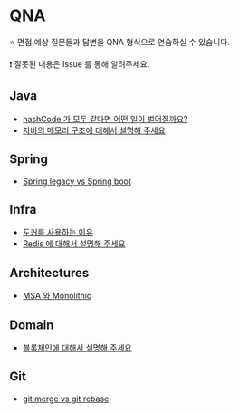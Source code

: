 # QNA

⭐ 면접 예상 질문들과 답변을 QNA 형식으로 연습하실 수 있습니다.

❗ 잘못된 내용은 Issue 를 통해 알려주세요.

## Java

- [hashCode 가 모두 같다면 어떤 일이 벌어질까요?](https://github.com/NKLCWDT/cs/blob/main/QNA/contents/Java_hashCode%20%EA%B0%92%EC%9D%B4%20%EB%AA%A8%EB%91%90%20%EA%B0%99%EB%8B%A4%EB%A9%B4%3F_%EC%A0%95%ED%98%B8.md)
- [자바의 메모리 구조에 대해서 설명해 주세요](https://github.com/NKLCWDT/cs/blob/main/QNA/contents/Java_%EB%A9%94%EB%AA%A8%EB%A6%AC%EA%B5%AC%EC%A1%B0_%EC%A0%95%ED%98%B8.md)

## Spring

- [Spring legacy vs Spring boot](https://github.com/NKLCWDT/cs/blob/main/QNA/contents/Spring_%EC%8A%A4%ED%94%84%EB%A7%81vs%EC%8A%A4%ED%94%84%EB%A7%81%EB%B6%80%ED%8A%B8_%EC%A0%95%ED%98%B8.md)

## Infra

- [도커를 사용하는 이유](https://github.com/NKLCWDT/cs/blob/main/QNA/contents/Infra_%EB%8F%84%EC%BB%A4%EB%A5%BC%20%EC%82%AC%EC%9A%A9%ED%95%98%EB%8A%94%20%EC%9D%B4%EC%9C%A0_%EC%A0%95%ED%98%B8.md)
- [Redis 에 대해서 설명해 주세요](https://github.com/NKLCWDT/cs/blob/main/QNA/contents/Infra_Redis_%EC%A0%95%ED%98%B8.md)

## Architectures

- [MSA 와 Monolithic](https://github.com/NKLCWDT/cs/blob/main/QNA/contents/Architectures_MSA_%EC%A0%95%ED%98%B8.md)

## Domain

- [블록체인에 대해서 설명해 주세요](https://github.com/NKLCWDT/cs/blob/main/QNA/contents/Domain_Blockchain_%EC%A0%95%ED%98%B8.md)

## Git

- [git merge vs git rebase](https://github.com/NKLCWDT/cs/blob/main/QNA/contents/Git_merge%20vs%20rebase_%EC%A0%95%ED%98%B8.md)
